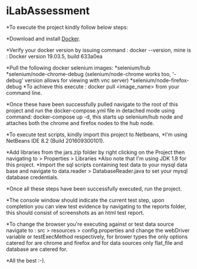 # iLabAssessment

*To execute the project kindly follow below steps:

*Download and install <a href="https://www.docker.com/products/docker-desktop">Docker</a>.

*Verify your docker version by issuing command : docker --version, mine is : Docker version 19.03.5, build 633a0ea

*Pull the following docker selenium images:
		*selenium/hub
		*selenium/node-chrome-debug (selenium/node-chrome works too, '-debug' version allows for viewing with vnc server)
		*selenium/node-firefox-debug
*To achieve this execute : docker pull <image_name> from your command line.

*Once these have been successfully pulled navigate to the root of this project and run the docker-compose.yml file
in detached mode using command: docker-compose up -d, this starts up selenium/hub node and attaches both the chrome
and firefox nodes to the hub node.

*To execute test scripts, kindly import this project to Netbeans,
*I'm using NetBeans IDE 8.2 (Build 201609300101).
              
*Add libraries from the jars.zip folder by right clicking on the Project then navigating to > Properties > Libraries
*Also note that I'm using JDK 1.8 for this project.
*Import the sql scripts containing test data to your mysql data base and navigate to data.reader > DatabaseReader.java to set your mysql database credentials.

*Once all these steps have been successfully executed, run the project.

*The console window should indicate the current test step, upon completion you can view test evidence by navigating to the reports folder, this should consist of screenshots as an html test report.

*To change the browser you're executing against or test data source navigate to : src > resources > config.properties
and change the webDriver variable or testExecMethod respectively, for brower types the only options catered for are chrome and firefox and for data sources only flat_file and database are catered for.

*All the best :-).
